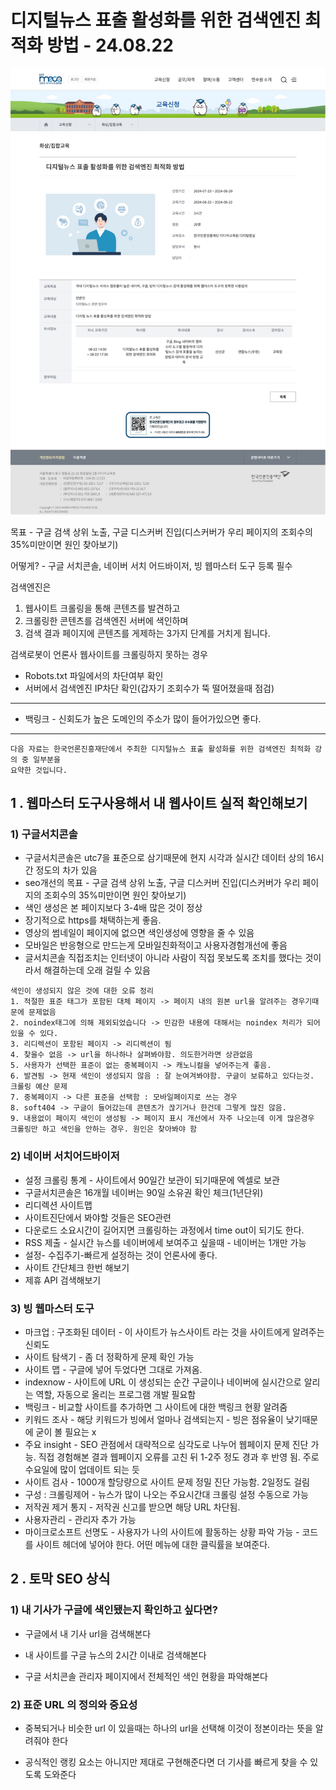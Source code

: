 # 디지털뉴스 표출 활성화를 위한 검색엔진 최적화 방법 - 24.08.22

<img src="../../img/디지털뉴스 표출 활성화를 위한 검색엔진 최적화 방법.jpeg" alt="디지털뉴스 표출 활성화를 위한 검색엔진 최적화 방법">

목표 - 구글 검색 상위 노출, 구글 디스커버 진입(디스커버가 우리 페이지의 조회수의 35%미만이면 원인 찾아보기)

어떻게? - 구글 서치콘솔, 네이버 서치 어드바이저, 빙 웹마스터 도구 등록 필수

검색엔진은

1. 웹사이트 크롤링을 통해 콘텐츠를 발견하고
2. 크롤링한 콘텐츠를 검색엔진 서버에 색인하며
3. 검색 결과 페이지에 콘텐츠를 게제하는 3가지 단계를 거치게 됩니다.

검색로봇이 언론사 웹사이트를 크롤링하지 못하는 경우

- Robots.txt 파일에서의 차단여부 확인
- 서버에서 검색엔진 IP차단 확인(갑자기 조회수가 뚝 떨어졌을때 점검)

---

- 백링크 - 신회도가 높은 도메인의 주소가 많이 들어가있으면 좋다.

---

    다음 자료는 한국언론진흥재단에서 주최한 디지털뉴스 표출 활성화를 위한 검색엔진 최적화 강의 중 일부분을
    요약한 것입니다.

##

## 1 . 웹마스터 도구사용해서 내 웹사이트 실적 확인해보기

### 1) 구글서치콘솔

- 구글서치콘솔은 utc7을 표준으로 삼기때문에 현지 시각과 실시간 데이터 상의 16시간 정도의 차가 있음
- seo개선의 목표 - 구글 검색 상위 노출, 구글 디스커버 진입(디스커버가 우리 페이지의 조회수의 35%미만이면 원인 찾아보기)
- 색인 생성은 본 페이지보다 3-4배 많은 것이 정상
- 장기적으로 https를 채택하는게 좋음.
- 영상의 썸네일이 페이지에 없으면 색인생성에 영향을 줄 수 있음
- 모바일은 반응형으로 만드는게 모바일친화적이고 사용자경험개선에 좋음
- 글서치콘솔 직접조치는 인터넷이 아니라 사람이 직접 못보도록 조치를 했다는 것이라서 해결하는데 오래 걸릴 수 있음

```
색인이 생성되지 않은 것에 대한 오류 정리
1. 적절한 표준 태그가 포함된 대체 페이지 -> 페이지 내의 원본 url을 알려주는 경우기때문에 문제없음
2. noindex태그에 의해 제외되었습니다 -> 민감한 내용에 대해서는 noindex 처리가 되어있을 수 있다.
3. 리디렉션이 포함된 페이지 -> 리디렉션이 됨
4. 찾을수 없음 -> url을 하나하나 살펴봐야함. 의도한거라면 상관없음
5. 사용자가 선택한 표준이 없는 중복페이지 -> 캐노니컬을 넣어주는게 좋음.
6. 발견됨 -> 현재 색인이 생성되지 않음 : 잘 눈여겨봐야함. 구글이 보류하고 있다는것. 크롤링 예산 문제
7. 중복페이지 -> 다른 표준을 선택함 : 모바일페이지로 쓰는 경우
8. soft404 -> 구글이 들어갔는데 콘텐츠가 끊기거나 한건데 그렇게 많진 않음.
9. 내용없이 페이지 색인이 생성됨 -> 페이지 표시 개선에서 자주 나오는데 이게 많은경우 크롤링만 하고 색인을 안하는 경우. 원인은 찾아봐야 함
```

### 2) 네이버 서치어드바이저

- 설정 크롤링 통계 - 사이트에서 90일간 보관이 되기때문에 엑셀로 보관
- 구글서치콘솔은 16개월 네이버는 90일 소유권 확인 체크(1년단위)
- 리디렉션 사이트맵
- 사이트진단에서 봐야할 것들은 SEO관련
- 다운로드 소요시간이 길어지면 크롤링하는 과정에서 time out이 되기도 한다.
- RSS 제출 - 실시간 뉴스를 네이버에세 보여주고 싶을때 - 네이버는 1개만 가능
- 설정- 수집주기-빠르게 설정하는 것이 언론사에 좋다.
- 사이트 간단체크 한번 해보기
- 제휴 API 검색해보기

### 3) 빙 웹마스터 도구

- 마크업 : 구조화된 데이터 - 이 사이트가 뉴스사이트 라는 것을 사이트에게 알려주는 신뢰도
- 사이트 탐색기 - 좀 더 정확하게 문제 확인 가능
- 사이트 맵 - 구글에 넣어 두었다면 그대로 가져옴.
- indexnow - 사이트에 URL 이 생성되는 순간 구글이나 네이버에 실시간으로 알리는 역할, 자동으로 올리는 프로그램 개발 필요함
- 백링크 - 비교할 사이트를 추가하면 그 사이트에 대한 백링크 현황 알려줌
- 키워드 조사 - 해당 키워드가 빙에서 얼마나 검색되는지 - 빙은 점유율이 낮기때문에 굳이 볼 필요는 x
- 주요 insight - SEO 관점에서 대략적으로 심각도로 나누어 웹페이지 문제 진단 가능. 직접 경험해본 결과 웹페이지 오류를 고친 뒤 1-2주 정도 경과 후 반영 됨. 주로 수요일에 많이 업데이트 되는 듯
- 사이트 검사 - 1000개 할당량으로 사이트 문제 정밀 진단 가능함. 2일정도 걸림
- 구성 : 크롤링제어 - 뉴스가 많이 나오는 주요시간대 크롤링 설정 수동으로 가능
- 저작권 제거 통지 - 저작권 신고를 받으면 해당 URL 차단됨.
- 사용자관리 - 관리자 추가 가능
- 마이크로소프트 선명도 - 사용자가 나의 사이트에 활동하는 상황 파악 가능 - 코드를 사이트 헤더에 넣어야 한다. 어떤 메뉴에 대한 클릭률을 보여준다.

## 2 . 토막 SEO 상식

### 1) 내 기사가 구글에 색인됐는지 확인하고 싶다면?

- 구글에서 내 기사 url을 검색해본다

- 내 사이트를 구글 뉴스의 2시간 이내로 검색해본다

- 구글 서치콘솔 관리자 페이지에서 전체적인 색인 현황을 파악해본다

### 2) 표준 URL 의 정의와 중요성

- 중복되거나 비슷한 url 이 있을때는 하나의 url을 선택해 이것이 정본이라는 뜻을 알려줘야 한다

- 공식적인 랭킹 요소는 아니지만 제대로 구현해준다면 더 기사를 빠르게 찾을 수 있도록 도와준다
